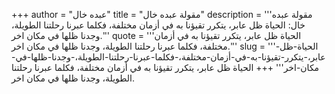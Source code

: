 +++
author = "عبده خال"
title = "مقولة عبده خال"
description = '''مقولة عبده خال: الحياة ظل عابر، يتكرر تقيؤنا به في أزمان مختلفة، فكلما عبرنا رحلتنا الطويلة، وجدنا ظلها في مكان اخر.'''
quote = '''الحياة ظل عابر، يتكرر تقيؤنا به في أزمان مختلفة، فكلما عبرنا رحلتنا الطويلة، وجدنا ظلها في مكان اخر.'''
slug = '''الحياة-ظل-عابر،-يتكرر-تقيؤنا-به-في-أزمان-مختلفة،-فكلما-عبرنا-رحلتنا-الطويلة،-وجدنا-ظلها-في-مكان-اخر'''
+++
الحياة ظل عابر، يتكرر تقيؤنا به في أزمان مختلفة، فكلما عبرنا رحلتنا الطويلة، وجدنا ظلها في مكان اخر.
